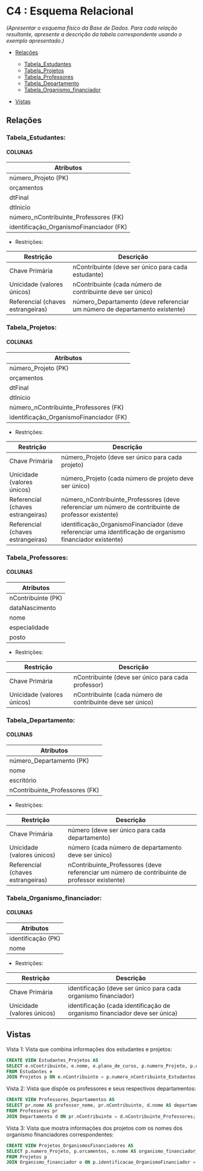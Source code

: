 # C4 : Esquema Relacional  <!-- omit in toc -->
_(Apresentar o esquema físico da Base de Dados. Para cada relação resultante, apresente a descrição da tabela correspondente usando o exemplo apresentado.)_

- [Relações](#relações)
  - [Tabela_Estudantes](#Tabela_Estudantes)
  - [Tabela_Projetos](#Tabela_Projetos)
  - [Tabela_Professores](#Tabela_Estudantes)
  - [Tabela_Departamento](#Tabela_Departamento)
  - [Tabela_Organismo_financiador](#Tabela_Organismo_financiador)
  
- [Vistas](#vistas)

## Relações

### Tabela_Estudantes:

#### COLUNAS <!-- omit in toc -->

| Atributos                     |
|-------------------------------|
| número_Projeto (PK)           |
| orçamentos                    |
| dtFinal                       |
| dtInicio                      |
| número_nContribuinte_Professores (FK)|
| identificação_OrganismoFinanciador (FK)|

* Restrições:

| Restrição                 | Descrição                                                           |
|---------------------------|----------------------------------------------------------------------|
| Chave Primária            | nContribuinte (deve ser único para cada estudante)                   |
| Unicidade (valores únicos) | nContribuinte (cada número de contribuinte deve ser único)           |
| Referencial (chaves estrangeiras) | número_Departamento (deve referenciar um número de departamento existente) |

### Tabela_Projetos:


#### COLUNAS <!-- omit in toc -->

| Atributos                     |
|-------------------------------|
| número_Projeto (PK)           |
| orçamentos                    |
| dtFinal                       |
| dtInicio                      |
| número_nContribuinte_Professores (FK)|
| identificação_OrganismoFinanciador (FK)|

* Restrições:

| Restrição                 | Descrição                                                           |
|---------------------------|----------------------------------------------------------------------|
| Chave Primária            | número_Projeto (deve ser único para cada projeto)                     |
| Unicidade (valores únicos) | número_Projeto (cada número de projeto deve ser único)                |
| Referencial (chaves estrangeiras) | número_nContribuinte_Professores (deve referenciar um número de contribuinte de professor existente) |
| Referencial (chaves estrangeiras) | identificação_OrganismoFinanciador (deve referenciar uma identificação de organismo financiador existente) |

### Tabela_Professores:


#### COLUNAS <!-- omit in toc -->

| Atributos              |
|------------------------|
| nContribuinte (PK)     |
| dataNascimento         |
| nome                   |
| especialidade          |
| posto                  |


* Restrições:

| Restrição                 | Descrição                                                           |
|---------------------------|----------------------------------------------------------------------|
| Chave Primária            | nContribuinte (deve ser único para cada professor)                    |
| Unicidade (valores únicos) | nContribuinte (cada número de contribuinte deve ser único)           |

### Tabela_Departamento:

#### COLUNAS <!-- omit in toc -->

| Atributos              |
|------------------------|
| número_Departamento (PK)|
| nome                   |
| escritório             |
| nContribuinte_Professores (FK)|


* Restrições:

| Restrição                 | Descrição                                                           |
|---------------------------|----------------------------------------------------------------------|
| Chave Primária            | número (deve ser único para cada departamento)                        |
| Unicidade (valores únicos) | número (cada número de departamento deve ser único)                   |
| Referencial (chaves estrangeiras) | nContribuinte_Professores (deve referenciar um número de contribuinte de professor existente) |



### Tabela_Organismo_financiador:

#### COLUNAS <!-- omit in toc -->

| Atributos              |
|------------------------|
| identificação (PK)     |
| nome                   |

* Restrições:

| Restrição                 | Descrição                                                           |
|---------------------------|----------------------------------------------------------------------|
| Chave Primária            | identificação (deve ser único para cada organismo financiador)        |
| Unicidade (valores únicos) | identificação (cada identificação de organismo financiador deve ser única) |

## Vistas

Vista 1: Vista que combina informações dos estudantes e projetos:
```sql
CREATE VIEW Estudantes_Projetos AS
SELECT e.nContribuinte, e.nome, e.plano_de_curso, p.numero_Projeto, p.orcamentos
FROM Estudantes e
JOIN Projetos p ON e.nContribuinte = p.numero_nContribuinte_Estudantes;
```

Vista 2: Vista que dispõe os professores e seus respectivos departamentos:
```sql
CREATE VIEW Professores_Departamentos AS
SELECT pr.nome AS professor_nome, pr.nContribuinte, d.nome AS departamento_nome
FROM Professores pr
JOIN Departamento d ON pr.nContribuinte = d.nContribuinte_Professores;
```

Vista 3: Vista que mostra informações dos projetos com os nomes dos organismo financiadores correspondentes:
```sql
CREATE VIEW Projetos_OrganismosFinanciadores AS
SELECT p.numero_Projeto, p.orcamentos, o.nome AS organismo_financiador_nome
FROM Projetos p
JOIN Organismo_financiador o ON p.identificacao_OrganismoFinanciador = o.identificacao;
```